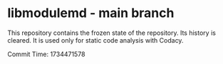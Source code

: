 # libmodulemd - main branch

This repository contains the frozen state of the repository.
Its history is cleared. It is used only for static code
analysis with Codacy.

Commit Time: 1734471578
